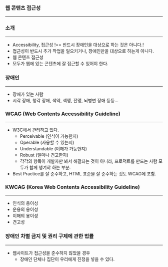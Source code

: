 ### 웹 콘텐츠 접근성
___
### 소개
___
- Accessibility, 접근성 !== 반드시 장애인을 대상으로 하는 것은 아니다.!
- 접근성이 반드시 추가 작업을 일으키거나, 장애인만을 대상으로 하는게 아니다.
- 웹 콘텐츠 접근성
- 모두가 웹에 있는 콘텐츠에 잘 접근할 수 있어야 한다.

### 장애인
___
- 장애가 있는 사람
- 시각 장애, 청각 장애, 색약, 색맹, 전맹, 뇌병변 장애 등등...

### WCAG (Web Contents Accessibility Guideline)
___
- W3C에서 관리하고 있다.
  - Perceivable (인식이 가능한지)
  - Operable (사용할 수 있는지)
  - Understandable (이해가 가능한지)
  - Robust (얼마나 견고한지)
  - 각각의 항목이 개발자만 봐서 해결되는 것이 아니라, 프로덕트를 만드는 사람 모두가 함께 챙겨햐 하는 부분.
- Best Practice를 잘 준수하고, HTML 표준을 잘 준수하는 것도 WCAG에 포함.

### KWCAG (Korea Web Contents Accessibility Guideline)
___
- 인식의 용이성
- 운용의 용이성
- 이해의 용이성
- 견고성

### 장애인 차별 금지 및 권리 구제에 관한 법률
___
- 웹사이트가 접근성을 준수하지 않았을 경우
  - 장애인 단체나 집단이 우리에게 진정을 넣을 수 있다.

